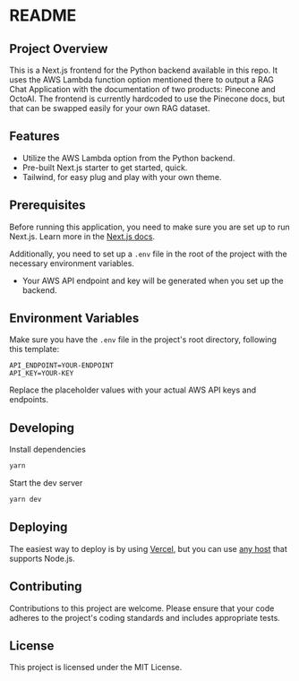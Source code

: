 # README

## Project Overview

This is a Next.js frontend for the Python backend available in this repo. It uses the AWS Lambda function option mentioned there to output a RAG Chat Application with the documentation of two products: Pinecone and OctoAI. The frontend is currently hardcoded to use the Pinecone docs, but that can be swapped easily for your own RAG dataset.

## Features

- Utilize the AWS Lambda option from the Python backend.
- Pre-built Next.js starter to get started, quick.
- Tailwind, for easy plug and play with your own theme.

## Prerequisites

Before running this application, you need to make sure you are set up to run Next.js. Learn more in the [Next.js docs](https://nextjs.org/docs/getting-started/installation).

Additionally, you need to set up a `.env` file in the root of the project with the necessary environment variables.

- Your AWS API endpoint and key will be generated when you set up the backend.

## Environment Variables

Make sure you have the `.env` file in the project's root directory, following this template:

```
API_ENDPOINT=YOUR-ENDPOINT
API_KEY=YOUR-KEY
```

Replace the placeholder values with your actual AWS API keys and endpoints.

## Developing

Install dependencies

```bash
yarn
```

Start the dev server

```bash
yarn dev
```

## Deploying

The easiest way to deploy is by using [Vercel](https://vercel.com/docs/frameworks/nextjs), but you can use [any host](https://nextjs.org/docs/app/building-your-application/deploying#self-hosting) that supports Node.js.

## Contributing

Contributions to this project are welcome. Please ensure that your code adheres to the project's coding standards and includes appropriate tests.

## License

This project is licensed under the MIT License.
